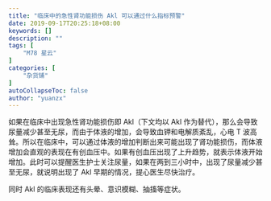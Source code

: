 ```yaml
---
title: "临床中的急性肾功能损伤 Akl 可以通过什么指标预警"
date: 2019-09-17T20:25:18+08:00
keywords: []
description: ""
tags: [
    "M78 星云"
]
categories: [
    "杂货铺"
]
autoCollapseToc: false
author: "yuanzx"
---
```


如果在临床中出现急性肾功能损伤即 Akl（下文均以 Akl 作为替代），那么会导致尿量减少甚至无尿，而由于体液的增加，会导致血钾和电解质紊乱，心电 T 波高耸。所以在临床中，可以通过体液的增加判断出来可能出现了肾功能损伤，而体液增加会直观的表现在有创血压中。如果有创血压出现了上升趋势，就表示体液开始增加。此时可以提醒医生护士关注尿量，如果在两到三小时中，出现了尿量减少甚至无尿，就说明出现了 Akl 早期的情况，提心医生尽快治疗。

同时 Akl 的临床表现还有头晕、意识模糊、抽搐等症状。